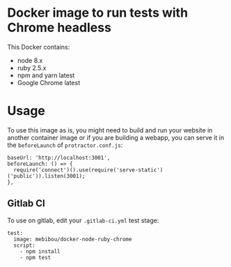 # Docker image to run tests with Chrome headless

This Docker contains:

* node 8.x
* ruby 2.5.x
* npm and yarn latest
* Google Chrome latest

# Usage

To use this image as is, you might need to build and run your website in another container image or if you are building a webapp, you can serve it in the `beforeLaunch` of `protractor.conf.js`:
```
baseUrl: 'http://localhost:3001',
beforeLaunch: () => {
  require('connect')().use(require('serve-static')('public')).listen(3001);
},
```

## Gitlab CI

To use on gitlab, edit your `.gitlab-ci.yml` test stage:
```
test:
  image: mebibou/docker-node-ruby-chrome
  script:
    - npm install
    - npm test
```
